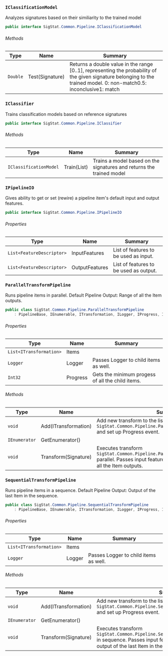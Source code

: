 ### `IClassificationModel`

Analyzes signatures based on their similiarity to the trained model
```csharp
public interface SigStat.Common.Pipeline.IClassificationModel

```

###### Methods

| Type | Name | Summary | 
| --- | --- | --- | 
| `Double` | Test(Signature) | Returns a double value in the range [0..1], representing the probability of the given signature belonging to the trained model.  <list type="bullet"><item>0: non-match</item><item>0.5: inconclusive</item><item>1: match</item></list> | 


### `IClassifier`

Trains classification models based on reference signatures
```csharp
public interface SigStat.Common.Pipeline.IClassifier

```

###### Methods

| Type | Name | Summary | 
| --- | --- | --- | 
| `IClassificationModel` | Train(List<Signature>) | Trains a model based on the signatures and returns the trained model | 


### `IPipelineIO`

Gives ability to get or set (rewire) a pipeline item's default input and output features.
```csharp
public interface SigStat.Common.Pipeline.IPipelineIO

```

###### Properties

| Type | Name | Summary | 
| --- | --- | --- | 
| `List<FeatureDescriptor>` | InputFeatures | List of features to be used as input. | 
| `List<FeatureDescriptor>` | OutputFeatures | List of features to be used as output. | 


### `ParallelTransformPipeline`

Runs pipeline items in parallel.  <para>Default Pipeline Output: Range of all the Item outputs.</para>
```csharp
public class SigStat.Common.Pipeline.ParallelTransformPipeline
    : PipelineBase, IEnumerable, ITransformation, ILogger, IProgress, IPipelineIO

```

###### Properties

| Type | Name | Summary | 
| --- | --- | --- | 
| `List<ITransformation>` | Items |  | 
| `Logger` | Logger | Passes Logger to child items as well. | 
| `Int32` | Progress | Gets the minimum progess of all the child items. | 


###### Methods

| Type | Name | Summary | 
| --- | --- | --- | 
| `void` | Add(ITransformation) | Add new transform to the list. Pass `SigStat.Common.Pipeline.ParallelTransformPipeline.Logger` and set up Progress event. | 
| `IEnumerator` | GetEnumerator() |  | 
| `void` | Transform(Signature) | Executes transform `SigStat.Common.Pipeline.ParallelTransformPipeline.Items` parallel.  Passes input features for each.  Output is a range of all the Item outputs. | 


### `SequentialTransformPipeline`

Runs pipeline items in a sequence.  <para>Default Pipeline Output: Output of the last Item in the sequence.</para>
```csharp
public class SigStat.Common.Pipeline.SequentialTransformPipeline
    : PipelineBase, IEnumerable, ITransformation, ILogger, IProgress, IPipelineIO

```

###### Properties

| Type | Name | Summary | 
| --- | --- | --- | 
| `List<ITransformation>` | Items |  | 
| `Logger` | Logger | Passes Logger to child items as well. | 


###### Methods

| Type | Name | Summary | 
| --- | --- | --- | 
| `void` | Add(ITransformation) | Add new transform to the list. Pass `SigStat.Common.Pipeline.SequentialTransformPipeline.Logger` and set up Progress event. | 
| `IEnumerator` | GetEnumerator() |  | 
| `void` | Transform(Signature) | Executes transform `SigStat.Common.Pipeline.SequentialTransformPipeline.Items` in sequence.  Passes input features for each.  Output is the output of the last Item in the sequence. | 


